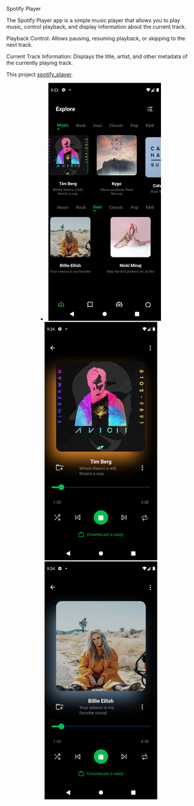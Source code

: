 Spotify Player

The Spotify Player app is a simple music player that allows you to play music, control playback, and display information about the current track.

Playback Control: Allows pausing, resuming playback, or skipping to the next track.

Current Track Information: Displays the title, artist, and other metadata of the currently playing track.

This project [spotify_player](https://github.com/Antonyakov/spotify_player).
   
<li align="center">
    <img src="https://github.com/Antonyakov/spotify/blob/master/Screenshot_1648664610.png" width="300" alt="accessibility text">  
    <img src="https://github.com/Antonyakov/spotify/blob/master/Screenshot_1648664649.png" width="300" alt="accessibility text">
    <img src="https://github.com/Antonyakov/spotify/blob/master/Screenshot_1648664700.png" width="300" alt="accessibility text">
</li>
